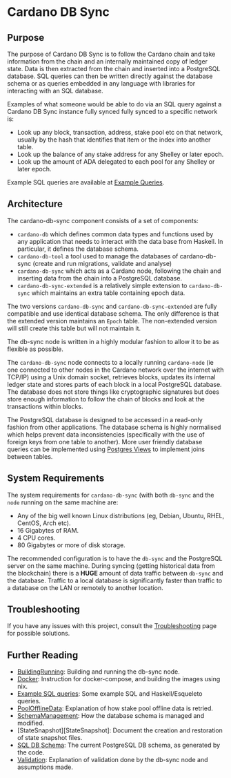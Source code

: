 # Cardano DB Sync

## Purpose

The purpose of Cardano DB Sync is to follow the Cardano chain and take information from the chain
and an internally maintained copy of ledger state. Data is then extracted from the chain and
inserted into a PostgreSQL database. SQL queries can then be written directly against the database
schema or as queries embedded in any language with libraries for interacting with an SQL database.

Examples of what someone would be able to do via an SQL query against a Cardano DB Sync
instance fully synced fully synced to a specific network is:

* Look up any block, transaction, address, stake pool etc on that network, usually by the hash that
  identifies that item or the index into another table.
* Look up the balance of any stake address for any Shelley or later epoch.
* Look up the amount of ADA delegated to each pool for any Shelley or later epoch.

Example SQL queries are available at [Example Queries][ExampleQueries].

## Architecture

The cardano-db-sync component consists of a set of components:

* `cardano-db` which defines common data types and functions used by any application that needs
  to interact with the data base from Haskell. In particular, it defines the database schema.
* `cardano-db-tool` a tool used to manage the databases of cardano-db-sync (create
  and run migrations, validate and analyse)
* `cardano-db-sync` which acts as a Cardano node, following the chain and inserting
  data from the chain into a PostgreSQL database.
* `cardano-db-sync-extended` is a relatively simple extension to `cardano-db-sync` which maintains
  an extra table containing epoch data.

The two versions `cardano-db-sync` and `cardano-db-sync-extended` are fully compatible and use
identical database schema. The only difference is that the extended version maintains an `Epoch`
table. The non-extended version will still create this table but will not maintain it.

The db-sync node is written in a highly modular fashion to allow it to be as flexible as possible.

The `cardano-db-sync` node connects to a locally running `cardano-node` (ie one connected to other
nodes in the Cardano network over the internet with TCP/IP) using a Unix domain socket, retrieves
blocks, updates its internal ledger state and stores parts of each block in a local PostgreSQL
database. The database does not store things like cryptographic signatures but does store enough
information to follow the chain of blocks and look at the transactions within blocks.

The PostgreSQL database is designed to be accessed in a read-only fashion from other applications.
The database schema is highly normalised which helps prevent data inconsistencies (specifically
with the use of foreign keys from one table to another). More user friendly database queries can be
implemented using [Postgres Views][PostgresView] to implement joins between tables.

## System Requirements

The system requirements for `cardano-db-sync` (with both `db-sync` and the `node` running
on the same machine are:

* Any of the big well known Linux distributions (eg, Debian, Ubuntu, RHEL, CentOS, Arch
  etc).
* 16 Gigabytes of RAM.
* 4 CPU cores.
* 80 Gigabytes or more of disk storage.

The recommended configuration is to have the `db-sync` and the PostgreSQL server on the same
machine. During syncing (getting historical data from the blockchain) there is a **HUGE** amount
of data traffic between `db-sync` and the database. Traffic to a local database is significantly
faster than traffic to a database on the LAN or remotely to another location.

## Troubleshooting

If you have any issues with this project, consult the [Troubleshooting][Troubleshooting] page for
possible solutions.

## Further Reading

* [BuildingRunning][BuildingRunning]: Building and running the db-sync node.
* [Docker][Docker]: Instruction for docker-compose, and building the images using nix.
* [Example SQL queries][ExampleQueries]: Some example SQL and Haskell/Esqueleto queries.
* [PoolOfflineData][PoolOfflineData]: Explanation of how stake pool offline data is retried.
* [SchemaManagement][Schema Management]: How the database schema is managed and modified.
* [StateSnapshot][StateSnapshot]: Document the creation and restoration of state snapshot files.
* [SQL DB Schema][DB Schema]: The current PostgreSQL DB schema, as generated by the code.
* [Validation][Validation]: Explanation of validation done by the db-sync node and assumptions made.

[BuildingRunning]: doc/building-running.md
[DB Schema]: https://hydra.iohk.io/job/Cardano/cardano-db-sync/native.haskellPackages.cardano-db.checks.test-db.x86_64-linux/latest/download/1
[Docker]: doc/docker.md
[ExampleQueries]: doc/interesting-queries.md
[PostgresView]: https://www.postgresql.org/docs/current/sql-createview.html
[PoolOfflineData]: doc/pool-offline-data.md
[Schema Management]: doc/schema-management.md
[Troubleshooting]: doc/troubleshooting.md
[Validation]: doc/validation.md
